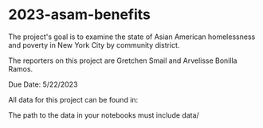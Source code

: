 # 2023-asam-benefits
The project's goal is to examine the state of Asian American homelessness and poverty in New York City by community district. 

The reporters on this project are Gretchen Smail and Arvelisse Bonilla Ramos.  

Due Date: 5/22/2023  

All data for this project can be found in:   

The path to the data in your notebooks must include data/
